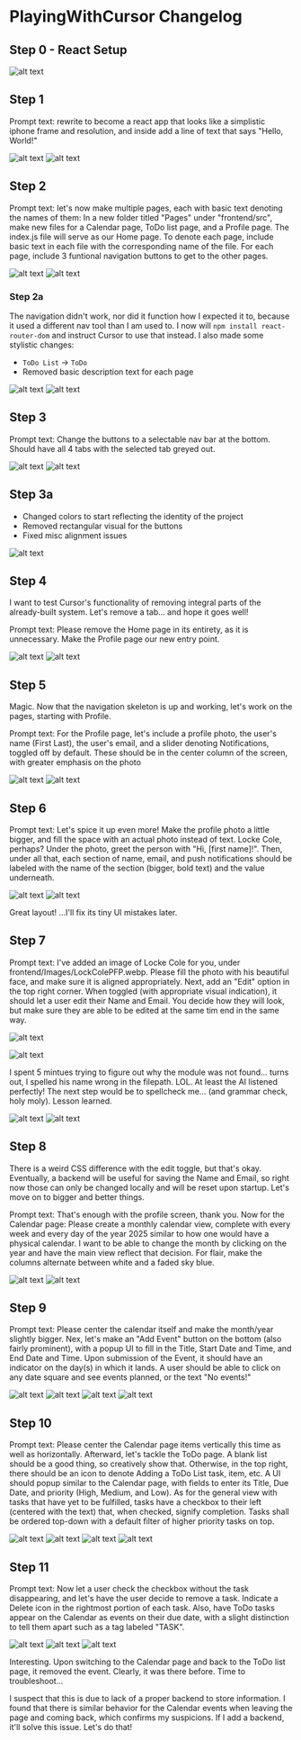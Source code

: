 ﻿# PlayingWithCursor Changelog

## Step 0 - React Setup

![alt text](https://github.com/BBiv/PlayingWithCursor/blob/main/PictureJourney/Step0.PNG "Step 0 - PNG")

## Step 1

Prompt text: rewrite to become a react app that looks like a simplistic iphone frame and resolution, and inside add a line of text that says "Hello, World!" 

![alt text](https://github.com/BBiv/PlayingWithCursor/blob/main/PictureJourney/Step1-Prompt.PNG "Step 1 - Prompt")
![alt text](https://github.com/BBiv/PlayingWithCursor/blob/main/PictureJourney/Step1.PNG "Step 1 - PNG")

## Step 2

Prompt text: let's now make multiple pages, each with basic text denoting the names of them: In a new folder titled "Pages" under "frontend/src", make new files for a Calendar page, ToDo list page, and a Profile page. The index.js file will serve as our Home page. To denote each page, include basic text in each file with the corresponding name of the file. For each page, include 3 funtional navigation buttons to get to the other pages.

![alt text](https://github.com/BBiv/PlayingWithCursor/blob/main/PictureJourney/Step2-Prompt.PNG "Step 2 - Prompt")
![alt text](https://github.com/BBiv/PlayingWithCursor/blob/main/PictureJourney/Step2.PNG "Step 2 - PNG")

### Step 2a

The navigation didn't work, nor did it function how I expected it to, because it used a different nav tool than I am used to. I now will `npm install react-router-dom` and instruct Cursor to use that instead. I also made some stylistic changes:
- `ToDo List` -> `ToDo`
- Removed basic description text for each page

![alt text](https://github.com/BBiv/PlayingWithCursor/blob/main/PictureJourney/Step2a-Prompt.PNG "Step 2a - Prompt")
![alt text](https://github.com/BBiv/PlayingWithCursor/blob/main/PictureJourney/Step2a.PNG "Step 2a - PNG")

## Step 3

Prompt text: Change the buttons to a selectable nav bar at the bottom. Should have all 4 tabs with the selected tab greyed out.

![alt text](https://github.com/BBiv/PlayingWithCursor/blob/main/PictureJourney/Step3-Prompt.PNG "Step 3 - Prompt")
![alt text](https://github.com/BBiv/PlayingWithCursor/blob/main/PictureJourney/Step3.PNG "Step 3 - PNG")

## Step 3a

- Changed colors to start reflecting the identity of the project
- Removed rectangular visual for the buttons
- Fixed misc alignment issues

![alt text](https://github.com/BBiv/PlayingWithCursor/blob/main/PictureJourney/Step3a.PNG "Step 3a - PNG")

## Step 4

I want to test Cursor's functionality of removing integral parts of the already-built system. Let's remove a tab... and hope it goes well!

Prompt text: Please remove the Home page in its entirety, as it is unnecessary. Make the Profile page our new entry point.

![alt text](https://github.com/BBiv/PlayingWithCursor/blob/main/PictureJourney/Step4-Prompt.PNG "Step 4 - Prompt")
![alt text](https://github.com/BBiv/PlayingWithCursor/blob/main/PictureJourney/Step4.PNG "Step 4 - PNG")


## Step 5

Magic. Now that the navigation skeleton is up and working, let's work on the pages, starting with Profile.

Prompt text: For the Profile page, let's include a profile photo, the user's name (First Last), the user's email, and a slider denoting Notifications, toggled off by default. These should be in the center column of the screen, with greater emphasis on the photo

![alt text](https://github.com/BBiv/PlayingWithCursor/blob/main/PictureJourney/Step5-Prompt.PNG "Step 5 - Prompt")
![alt text](https://github.com/BBiv/PlayingWithCursor/blob/main/PictureJourney/Step5.PNG "Step 5 - PNG")

## Step 6

Prompt text: Let's spice it up even more! Make the profile photo a little bigger, and fill the space with an actual photo instead of text. Locke Cole, perhaps? Under the photo, greet the person with "Hi, [first name]!". Then, under all that, each section of name, email, and push notifications should be labeled with the name of the section (bigger, bold text) and the value underneath.

![alt text](https://github.com/BBiv/PlayingWithCursor/blob/main/PictureJourney/Step6-Prompt.PNG "Step 6 - Prompt")
![alt text](https://github.com/BBiv/PlayingWithCursor/blob/main/PictureJourney/Step6.PNG "Step 6 - PNG")

Great layout! ...I'll fix its tiny UI mistakes later.

## Step 7

Prompt text: I've added an image of Locke Cole for you, under frontend/Images/LockColePFP.webp. Please fill the photo with his beautiful face, and make sure it is aligned appropriately. Next, add an "Edit" option in the top right corner. When toggled (with appropriate visual indication), it should let a user edit their Name and Email. You decide how they will look, but make sure they are able to be edited at the same tim end in the same way.


![alt text](https://github.com/BBiv/PlayingWithCursor/blob/main/PictureJourney/Step7-Prompt.PNG "Step 7 - Prompt")

![alt text](https://github.com/BBiv/PlayingWithCursor/blob/main/PictureJourney/Step7Error.PNG "Step 7 - ERROR")

I spent 5 mintues trying to figure out why the module was not found... turns out, I spelled his name wrong in the filepath. LOL. At least the AI listened perfectly! The next step would be to spellcheck me... (and grammar check, holy moly). Lesson learned.

![alt text](https://github.com/BBiv/PlayingWithCursor/blob/main/PictureJourney/Step7.PNG "Step 7 - PNG")
![alt text](https://github.com/BBiv/PlayingWithCursor/blob/main/PictureJourney/Step7Edit.PNG "Step 7 - Edit Screen")

## Step 8

There is a weird CSS difference with the edit toggle, but that's okay. Eventually, a backend will be useful for saving the Name and Email, so right now those can only be changed locally and will be reset upon startup. Let's move on to bigger and better things. 

Prompt text: That's enough with the profile screen, thank you. Now for the Calendar page: Please create a monthly calendar view, complete with every week and every day of the year 2025 similar to how one would have a physical calendar. I want to be able to change the month by clicking on the year and have the main view reflect that decision. For flair, make the columns alternate between white and a faded sky blue. 

![alt text](https://github.com/BBiv/PlayingWithCursor/blob/main/PictureJourney/Step8-Prompt.PNG "Step 8 - Prompt")
![alt text](https://github.com/BBiv/PlayingWithCursor/blob/main/PictureJourney/Step8.PNG "Step 8 - PNG")

## Step 9

Prompt text: Please center the calendar itself and make the month/year slightly bigger. Nex, let's make an "Add Event" button on the bottom (also fairly prominent), with a popup UI to fill in the Title, Start Date and Time, and End Date and Time. Upon submission of the Event, it should have an indicator on the day(s) in which it lands. A user should be able to click on any date square and see events planned, or the text "No events!"

![alt text](https://github.com/BBiv/PlayingWithCursor/blob/main/PictureJourney/Step9-Prompt.PNG "Step 9 - Prompt")
![alt text](https://github.com/BBiv/PlayingWithCursor/blob/main/PictureJourney/Step9Event.PNG "Step 9 - Add Event")
![alt text](https://github.com/BBiv/PlayingWithCursor/blob/main/PictureJourney/Step9Calendar.PNG "Step 9 - Calendar")
![alt text](https://github.com/BBiv/PlayingWithCursor/blob/main/PictureJourney/Step9View.PNG "Step 9 - View Day")

## Step 10

Prompt text: Please center the Calendar page items vertically this time as well as horizontally. Afterward, let's tackle the ToDo page. A blank list should be a good thing, so creatively show that. Otherwise, in the top right, there should be an icon to denote Adding a ToDo List task, item, etc. A UI should popup similar to the Calendar page, with fields to enter its Title, Due Date, and priority (High, Medium, and Low). As for the general view with tasks that have yet to be fulfilled, tasks have a checkbox to their left (centered with the text) that, when checked, signify completion. Tasks shall be ordered top-down with a default filter of higher priority tasks on top.


![alt text](https://github.com/BBiv/PlayingWithCursor/blob/main/PictureJourney/Step10-Prompt.PNG "Step 10 - Prompt")
![alt text](https://github.com/BBiv/PlayingWithCursor/blob/main/PictureJourney/Step10ToDo.PNG "Step 10 - ToDo")
![alt text](https://github.com/BBiv/PlayingWithCursor/blob/main/PictureJourney/Step10Task.PNG "Step 10 - Add Task")
![alt text](https://github.com/BBiv/PlayingWithCursor/blob/main/PictureJourney/Step10View.PNG "Step 10 - View")

## Step 11

Prompt text: Now let a user check the checkbox without the task disappearing, and let's have the user decide to remove a task. Indicate a Delete icon in the rightmost portion of each task. Also, have ToDo tasks appear on the Calendar as events on their due date, with a slight distinction to tell them apart such as a tag labeled "TASK".

![alt text](https://github.com/BBiv/PlayingWithCursor/blob/main/PictureJourney/Step11-Prompt.PNG "Step 11 - Prompt")
![alt text](https://github.com/BBiv/PlayingWithCursor/blob/main/PictureJourney/Step11ToDo.PNG "Step 11 - ToDo")
![alt text](https://github.com/BBiv/PlayingWithCursor/blob/main/PictureJourney/Step11Calendar.PNG "Step 11 - Calendar")

Interesting. Upon switching to the Calendar page and back to the ToDo list page, it removed the event. Clearly, it was there before. Time to troubleshoot...

I suspect that this is due to lack of a proper backend to store information. I found that there is similar behavior for the Calendar events when leaving the page and coming back, which confirms my suspicions. If I add a backend, it'll solve this issue. Let's do that!
